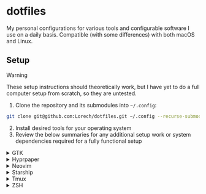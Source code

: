 # dotfiles

My personal configurations for various tools and configurable software I use on a daily basis. Compatible (with some differences) with both macOS and Linux.

## Setup

> [!WARNING]
> These setup instructions should theoretically work, but I have yet to do a full computer setup from scratch, so they are untested.

1. Clone the repository and its submodules into `~/.config`:

```sh
git clone git@github.com:Lorech/dotfiles.git ~/.config --recurse-submodules
```

2. Install desired tools for your operating system
3. Review the below summaries for any additional setup work or system dependencies required for a fully functional setup

<details>
<summary>GTK</summary>

From what I could tell, GTK 3 and GTK 4 could not be configured via settings file - theming only worked through terminal commands, which is why I didn't include GTK in the installer list, as this is fully manual and totally optional.

To ensure a consistent style across the entire OS, I use a GTK theme which can provide a Catppuccin theme, as it is the most universal across the largest amount of applications I use - [Colloid](https://github.com/vinceliuice/Colloid-gtk-theme), along with its' respective [Colloid Icons](https://github.com/vinceliuice/Colloid-icon-theme).

To set these up, you must clone the repositories locally, and run the following commands to match my setup:

```sh
colloid-gtk/install.sh -t purple -c dark --tweaks catppuccin normal
colloid-icons/install.sh -s catppuccin -t purple./install.sh -s catppuccin -t purple./install.sh -s catppuccin -t purple
gsettings set org.gnome.desktop.interface gtk-theme Colloid-Purple-Dark-Catppuccin
gsettings set org.gnome.desktop.interface icon-theme Colloid-Purple-Catppuccin-Dark
```
</details>

<details>
<summary>Hyprpaper</summary>

Due to copyright risk, I do not store any wallpapers in this repository, so I also don't think it's appropriate to store wallpaper configuration here as well. For this reason, the Hyprpaper configuration only contains a template file for setting up.

You can copy this file naming it `hyprpaper.conf` (this file is ignored from VCS) and fill in the templated fields to make Hyprpaper functional.
</details>

<details>
<summary>Neovim</summary>

For a fully functional configuration, the following system dependencies are required:

- ripgrep (https://github.com/BurntSushi/ripgrep)
- fd (https://github.com/sharkdp/fd)

Development plugins (LSP and code formatting) are split between different computers, allowing installation and configuration only for languages that are required on a specific computer, as my personal and my work needs may be different.

The main configuration happens inside `nvim/lua/plugins/{conform,lsp}/init.lua`, which loads one of the nearby configuration based on the running computer's hostname, which allows it to be extensible and flexible.

Neovim is configured to use GitHub Copilot using [Code Companion](https://github.com/olimorris/codecompanion.nvim) via [`copilot.lua`](https://github.com/olimorris/codecompanion.nvim). For this integration to work, you must have a GitHub account with an active subscription to Copilot, and authorize the plugin to use your subscription when first launching Neovim:

```sh
:Copilot auth
```
</details>

<details>
<summary>Starship</summary>

Currently undocumented.

TLDR: Configure your shell to use Starship
</details>

<details>
<summary>Tmux</summary>

Currently undocumented.

TLDR: Install Tmux Plugin Manager
</details>

<details>
<summary>ZSH</summary>

The ZSH configuration uses [`oh-my-zsh`](https://github.com/ohmyzsh/ohmyzsh), which needs to be manually installed before it can be used. Follow the installation instructions in the README file at the linked repository. Once installed, the ZSH configuration can be symlinked for use on the system:

```sh
ln -s ~/.config/.zshrc ~/.zshrc
```

Any plugins that are installed to be used together with `oh-my-zsh` should be cloned with the existing Git submodules in the repository, and should therefore work out of the box.

In addition to `oh-my-zsh`, [`eza`](https://github.com/eza-community/eza) has been aliased as a replacement for the native `ls` command, and must be installed based on the install instructions from their README.
</details>
